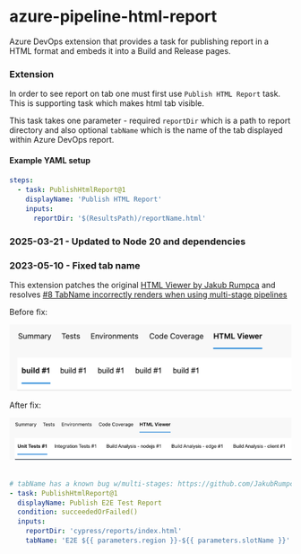 # azure-pipeline-html-report


Azure DevOps extension that provides a task for publishing report in a HTML format and embeds it into a Build and Release pages.

### Extension

In order to see report on tab one must first use `Publish HTML Report` task. This is supporting task which makes html tab visible.

This task takes one parameter - required `reportDir` which is a path to report directory and also optional `tabName` which is the name of the tab displayed within Azure DevOps report. 
#### Example YAML setup

```YAML
steps:
  - task: PublishHtmlReport@1
    displayName: 'Publish HTML Report'
    inputs:
      reportDir: '$(ResultsPath)/reportName.html'
```

### 2025-03-21 - Updated to Node 20 and dependencies

### 2023-05-10 - Fixed tab name

This extension patches the original [HTML Viewer by Jakub Rumpca](https://marketplace.visualstudio.com/items?itemName=JakubRumpca.azure-pipelines-html-report) and resolves [#8 TabName incorrectly renders when using multi-stage pipelines](https://github.com/JakubRumpca/azure-pipeline-html-report/issues/8)

Before fix:

![githubIssue8.png](https://github.com/FreakinWard/azure-pipeline-html-report/blob/main/docs/githubIssue8.png?raw=true)

After fix:

![githubIssue8-fixed.png](https://github.com/FreakinWard/azure-pipeline-html-report/blob/main/docs/githubIssue8-fixed.png?raw=true)

```yaml

# tabName has a known bug w/multi-stages: https://github.com/JakubRumpca/azure-pipeline-html-report/issues/8
- task: PublishHtmlReport@1
  displayName: Publish E2E Test Report
  condition: succeededOrFailed()
  inputs:
    reportDir: 'cypress/reports/index.html'
    tabName: 'E2E ${{ parameters.region }}-${{ parameters.slotName }}'

```
